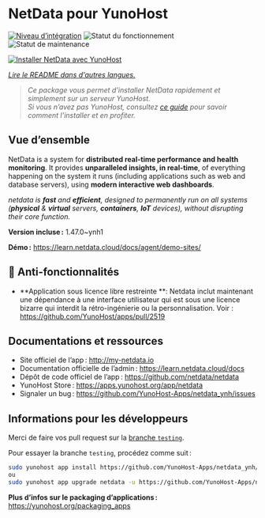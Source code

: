 <!--
Nota bene : ce README est automatiquement généré par <https://github.com/YunoHost/apps/tree/master/tools/readme_generator>
Il NE doit PAS être modifié à la main.
-->

# NetData pour YunoHost

[![Niveau d’intégration](https://dash.yunohost.org/integration/netdata.svg)](https://ci-apps.yunohost.org/ci/apps/netdata/) ![Statut du fonctionnement](https://ci-apps.yunohost.org/ci/badges/netdata.status.svg) ![Statut de maintenance](https://ci-apps.yunohost.org/ci/badges/netdata.maintain.svg)

[![Installer NetData avec YunoHost](https://install-app.yunohost.org/install-with-yunohost.svg)](https://install-app.yunohost.org/?app=netdata)

*[Lire le README dans d'autres langues.](./ALL_README.md)*

> *Ce package vous permet d’installer NetData rapidement et simplement sur un serveur YunoHost.*  
> *Si vous n’avez pas YunoHost, consultez [ce guide](https://yunohost.org/install) pour savoir comment l’installer et en profiter.*

## Vue d’ensemble

NetData is a system for **distributed real-time performance and health monitoring**.
It provides **unparalleled insights, in real-time**, of everything happening on the
system it runs (including applications such as web and database servers), using
**modern interactive web dashboards**.

_netdata is **fast** and **efficient**, designed to permanently run on all systems
(**physical** & **virtual** servers, **containers**, **IoT** devices), without
disrupting their core function._


**Version incluse :** 1.47.0~ynh1

**Démo :** <https://learn.netdata.cloud/docs/agent/demo-sites/>
## :red_circle: Anti-fonctionnalités

- **Application sous licence libre restreinte **: Netdata inclut maintenant une dépendance à une interface utilisateur qui est sous une licence bizarre qui interdit la rétro-ingénierie ou la personnalisation. Voir : https://github.com/YunoHost/apps/pull/2519

## Documentations et ressources

- Site officiel de l’app : <http://my-netdata.io>
- Documentation officielle de l’admin : <https://learn.netdata.cloud/docs>
- Dépôt de code officiel de l’app : <https://github.com/netdata/netdata>
- YunoHost Store : <https://apps.yunohost.org/app/netdata>
- Signaler un bug : <https://github.com/YunoHost-Apps/netdata_ynh/issues>

## Informations pour les développeurs

Merci de faire vos pull request sur la [branche `testing`](https://github.com/YunoHost-Apps/netdata_ynh/tree/testing).

Pour essayer la branche `testing`, procédez comme suit :

```bash
sudo yunohost app install https://github.com/YunoHost-Apps/netdata_ynh/tree/testing --debug
ou
sudo yunohost app upgrade netdata -u https://github.com/YunoHost-Apps/netdata_ynh/tree/testing --debug
```

**Plus d’infos sur le packaging d’applications :** <https://yunohost.org/packaging_apps>
